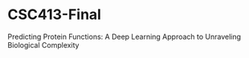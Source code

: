 # CSC413-Final
Predicting Protein Functions: A Deep Learning Approach to Unraveling Biological Complexity
